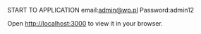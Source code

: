 

START TO APPLICATION 
email:admin@wp.pl
Password:admin12

Open [http://localhost:3000](http://localhost:3000) to view it in your browser.




